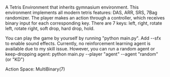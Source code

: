 A Tetris Environment that inherits gymnasium environment.
This environment implements all modern tetris features: DAS, ARR, SRS, 7Bag randomizer.
The player makes an action through a controller, which receives binary input for each corresponding key.
There are 7 keys: left, right, rotate left, rotate right, soft drop, hard drop, hold.

You can play the game by yourself by running "python main.py". Add --sfx to enable sound effects.
Currently, no reinforcement learning agent is available due to my skill issue.
However, you can run a random agent or keep-dropping agent: python main.py --player "agent" --agent "random" (or "KD")

Action Space: MultiBinary(7)

